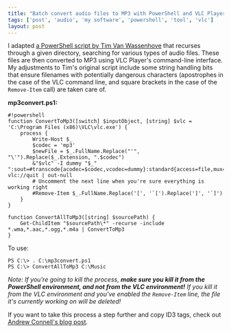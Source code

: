 ```yaml
---
title: "Batch convert audio files to MP3 with PowerShell and VLC Player"
tags: ['post', 'audio', 'my software', 'powershell', 'tool', 'vlc']
layout: post
---
```


I adapted [a PowerShell script by Tim Van
Wassenhove](http://www.timvw.be/2010/11/20/convert-aacm4a-files-to-mp3-with-vlc-and-powershell/)
that recurses through a given directory, searching for various types of
audio files. These files are then converted to MP3 using VLC Player's
command-line interface. My adjustments to Tim's original script include
some string handling bits that ensure filenames with potentially
dangerous characters (apostrophes in the case of the VLC command line,
and square brackets in the case of the `Remove-Item` call) are taken
care of.<!--more-->

**mp3convert.ps1:**

    #!powershell
    function ConvertToMp3([switch] $inputObject, [string] $vlc = 'C:\Program Files (x86)\VLC\vlc.exe') {
        process {
            Write-Host $_
            $codec = 'mp3'
            $newFile = $_.FullName.Replace("'", "\'").Replace($_.Extension, ".$codec")
            &"$vlc" -I dummy "$_" ":sout=#transcode{acodec=$codec,vcodec=dummy}:standard{access=file,mux=raw,dst=`'$newFile`'}" vlc://quit | out-null
            # Uncomment the next line when you're sure everything is working right
            #Remove-Item $_.FullName.Replace('[', '`[').Replace(']', '`]')
        }
    }

    function ConvertAllToMp3([string] $sourcePath) {
        Get-ChildItem "$sourcePath\*" -recurse -include *.wma,*.aac,*.ogg,*.m4a | ConvertToMp3
    }

To use:

    PS C:\> . C:\mp3convert.ps1
    PS C:\> ConvertAllToMp3 C:\Music

*Note: If you're going to kill the process, **make sure you kill it from
the PowerShell environment, and not from the VLC environment!** If you
kill it from the VLC environment and you've enabled the `Remove-Item`
line, the file it's currently working on will be deleted!*

If you want to take this process a step further and copy ID3 tags, check
out [Andrew Connell's blog
post](http://www.andrewconnell.com/blog/archive/2012/05/16/converting-all-your-non-mp3-files-to-mp3rsquos-with-vlc.aspx).
